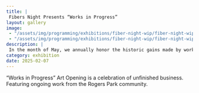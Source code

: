 ```yaml
---
title: |
 Fibers Night Presents “Works in Progress”
layout: gallery
image:
 - "/assets/img/programming/exhibitions/fiber-night-wip/fiber-night-wip-flyer.jpg"
 - "/assets/img/programming/exhibitions/fiber-night-wip/fiber-night-wip-flyer.jpg"
description: |
 In the month of May, we annually honor the historic gains made by workers and laborers around the world.
category: exhibition
date: 2025-02-07
---
```

“Works in Progress” Art Opening is a celebration of unfinished business. Featuring ongoing work from the Rogers Park community.
